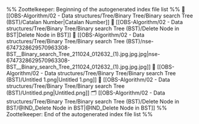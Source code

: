 %% Zoottelkeeper: Beginning of the autogenerated index file list  %%
📄 [[OBS-Algorithm/02 - Data structures/Tree/Binary Tree/Binary search Tree (BST)/Catalan Number|Catalan Number]]
📄 [[OBS-Algorithm/02 - Data structures/Tree/Binary Tree/Binary search Tree (BST)/Delete Node in BST|Delete Node in BST]]
📄 [[OBS-Algorithm/02 - Data structures/Tree/Binary Tree/Binary search Tree (BST)/nse-6747328629570963308-BST__Binary_search_Tree_211024_012632_(1).jpg.jpg.jpg|nse-6747328629570963308-BST__Binary_search_Tree_211024_012632_(1).jpg.jpg.jpg]]
📄 [[OBS-Algorithm/02 - Data structures/Tree/Binary Tree/Binary search Tree (BST)/Untitled 1.png|Untitled 1.png]]
📄 [[OBS-Algorithm/02 - Data structures/Tree/Binary Tree/Binary search Tree (BST)/Untitled.png|Untitled.png]]
🗂️ [[OBS-Algorithm/02 - Data structures/Tree/Binary Tree/Binary search Tree (BST)/Delete Node in BST/@IND_Delete Node in BST|@IND_Delete Node in BST]]
%% Zoottelkeeper: End of the autogenerated index file list  %%
